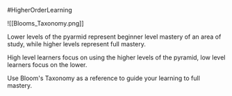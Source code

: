 #HigherOrderLearning

![[Blooms_Taxonomy.png]]

Lower levels of the pyarmid represent beginner level mastery of an area of study, while higher levels represent full mastery.

High level learners focus on using the higher levels of the pyramid, low level learners focus on the lower.

Use Bloom's Taxonomy as a reference to guide your learning to full mastery.